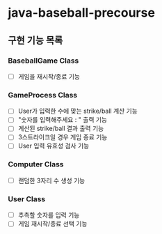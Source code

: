 # java-baseball-precourse

## 구현 기능 목록
### BaseballGame Class
- [ ] 게임을 재시작/종료 기능

### GameProcess Class
- [ ] User가 입력한 수에 맞는 strike/ball 계산 기능
- [ ] "숫자를 입력해주세요 : " 출력 기능
- [ ] 계산된 strike/ball 결과 출력 기능
- [ ] 3스트라이크일 경우 게임 종료 기능
- [ ] User 입력 유효성 검사 기능

### Computer Class
- [ ] 랜덤한 3자리 수 생성 기능

### User Class
- [ ] 추측할 숫자를 입력 기능
- [ ] 게임 재시작/종료 선택 기능
